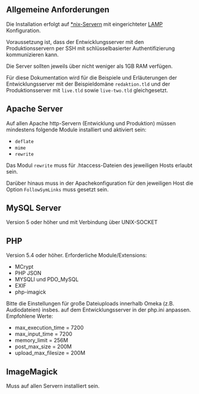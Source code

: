 ## Allgemeine Anforderungen

Die Installation erfolgt auf [*nix-Servern] mit eingerichteter [LAMP] Konfiguration.

Voraussetzung ist, dass der Entwicklungsserver mit den Produktionsservern per SSH mit schlüsselbasierter Authentifizierung kommunizieren kann.

Die Server sollten jeweils über nicht weniger als 1GB RAM verfügen.

Für diese Dokumentation wird für die Beispiele und Erläuterungen der Entwicklungsserver mit der Beispieldomäne ``redaktion.tld`` und der Produktionsserver mit ``live.tld`` sowie ``live-two.tld`` gleichgesetzt.

## Apache Server
Auf allen Apache http-Servern (Entwicklung und Produktion) müssen mindestens folgende Module installiert und aktiviert sein:

- ``deflate``
- ``mime``
- ``rewrite``

Das Modul ``rewrite`` muss für .htaccess-Dateien des jeweiligen Hosts erlaubt sein.

Darüber hinaus muss in der Apachekonfiguration für den jeweiligen Host die Option `FollowSymLinks` muss gesetzt sein.

## MySQL Server
Version 5 oder höher und mit Verbindung über UNIX-SOCKET

## PHP
Version 5.4 oder höher.
Erforderliche Module/Extensions:

- MCrypt
- PHP JSON
- MYSQLI und PDO_MySQL
- EXIF
- php-imagick

Bitte die Einstellungen für große Dateiuploads innerhalb Omeka (z.B. Audiodateien) insbes. auf dem Entwicklungsserver in der php.ini anpassen.
Empfohlene Werte:

- max\_execution\_time = 7200
- max\_input\_time = 7200
- memory\_limit = 256M
- post\_max\_size = 200M
- upload\_max\_filesize = 200M

## ImageMagick
Muss auf allen Servern installiert sein.


[*nix-Servern]:http://en.wikipedia.org/wiki/Unix-like
[LAMP]:http://de.wikipedia.org/wiki/LAMP_%28Softwarepaket%29
